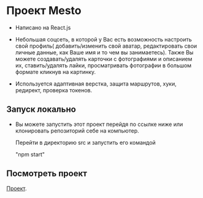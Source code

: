 # Проект Mesto

  * Написано на React.js

  * Небольшая соцсеть, в которой у Вас есть возможность настроить свой профиль( добавить/изменить свой аватар, редактировать свои личные данные, как Ваше имя и то чем вы занимаетесь).
    Также Вы можете создавать/удалять карточки с фотографиями и описанием их, ставить/удалять лайки, просматривать фотографии в большом формате кликнув на картинку.

  * Используется адаптивная верстка, защита маршрутов, хуки, редирект, проверка токенов.

## Запуск локально

   * Вы можете запустить этот проект перейдя по ссылке ниже или клонировать репозиторий себе на компьютер.

     Перейти в директорию src и запустить его командой

      "npm start"

## Посмотреть проект

   [Проект]( https://react-mesto-auth-sigma.vercel.app/login ).
